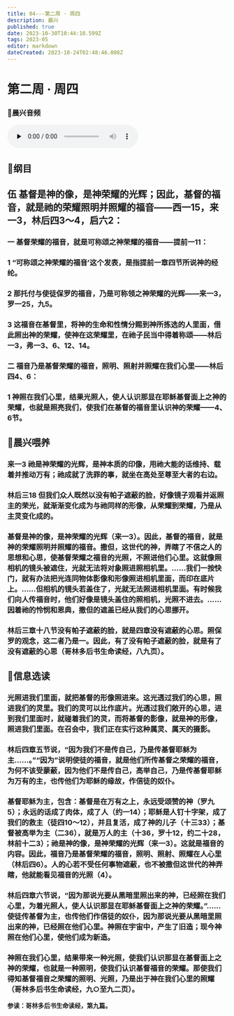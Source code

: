 ```yaml
---
title: 04---第二周 · 周四
description: 晨兴
published: true
date: 2023-10-30T10:44:10.599Z
tags: 2023-05
editor: markdown
dateCreated: 2023-10-24T02:48:46.008Z
---
```


# 第二周 · 周四
### 🎵晨兴音频
<audio id="audio" controls="" preload="none">
      <source id="mp3" src="/2023-05/week2/week2day4.mp3">
</audio>

## 📖纲目

## 伍  基督是神的像，是神荣耀的光辉；因此，基督的福音，就是祂的荣耀照明并照耀的福音——西一15，来一3，林后四3～4，启六2：

### 一  基督荣耀的福音，就是可称颂之神荣耀的福音——提前一11：

### 1  “可称颂之神荣耀的福音’这个发表，是指提前一章四节所说神的经纶。

### 2  那托付与使徒保罗的福音，乃是可称领之神荣耀的光辉——来一3，罗一25，九5。

### 3  这福音在基督里，将神的生命和性情分赐到神所拣选的人里面，借此照出神的荣耀，使神在这荣耀里，在祂子民当中得着称颂——林后一3，弗一3、6、12、14。

### 二 福音乃是基督荣耀的福音，照明、照射并照耀在我们心里——林后四4、6：

### 1  神照在我们心里，结果光照人，使人认识那显在耶稣基督面上之神的荣耀，也就是照亮我们，使我们在基督的福音里认识神的荣耀——4、6节。

## 📖晨兴喂养

### **来一3    祂是神荣耀的光辉，是神本质的印像，用祂大能的话维持、载着并推动万有；祂成就了洗罪的事，就坐在高处至尊至大者的右边。**

### **林后三18    但我们众人既然以没有帕子遮蔽的脸，好像镜子观看并返照主的荣光，就渐渐变化成为与祂同样的形像，从荣耀到荣耀，乃是从主灵变化成的。**

### 基督是神的像，是神荣耀的光辉（来一3）。因此，基督的福音，就是神的荣耀照明并照耀的福音。撒但，这世代的神，弄瞎了不信之人的思想和心思，使基督荣耀之福音的光照，不照进他们心里。这就像照相机的镜头被遮住，光就无法将对象照进照相机里。……我们一按快门，就有办法把光连同物体影像和形像照进相机里面，而印在底片上。……但相机的镜头若盖住了，光就无法照进相机里面。有时候我们向人传福音时，他们好像是镜头盖住的照相机，光照不进去。……因着祂的怜悯和恩典，撒但的遮盖已经从我们的心思挪开。

### 林后三章十八节没有帕子遮蔽的脸，就是四章没有遮蔽的心思。照保罗的观念，这二者乃是一。因此，有了没有帕子遮蔽的脸，就是有了没有遮蔽的心思（哥林多后书生命读经，八九页）。

## 📖信息选读

### 光照进我们里面，就把基督的形像照进来。这光透过我们的心思，照进我们的灵里。我们的灵可以比作底片。光透过我们敞开的心思，进到我们里面时，就碰着我们的灵，而将基督的影像，就是神的形像，照进我们里面。在召会中，我们正在实行这种属灵、属天的摄影。

### 林后四章五节说，“因为我们不是传自己，乃是传基督耶稣为主……。”“因为”说明使徒的福音，就是他们所传基督之荣耀的福音，为何不该受蒙蔽，因为他们不是传自己，高举自己，乃是传基督耶稣为万有的主，也传他们为耶稣的缘故，作信徒的奴仆。

### 基督耶稣为主，包含：基督是在万有之上，永远受颂赞的神（罗九5）；永远的话成了肉体，成了人（约一14）；耶稣是人钉十字架，成了我们的救主（徒四10～12），并且复活，成了神的儿子（十三33）；基督被高举为主（二36），就是万人的主（十36，罗十12，约二十28，林前十二3）；祂是神的像，是神荣耀的光辉（来一3）。这就是福音的内容。因此，福音乃是基督荣耀的福音，照明、照射、照耀在人心里（林后四6）。人的心若不受任何事物遮蔽，也不被撒但这世代的神弄瞎，他就能看见福音的光照（4）。

### 林后四章六节说，“因为那说光要从黑暗里照出来的神，已经照在我们心里，为着光照人，使人认识那显在耶稣基督面上之神的荣耀。”……使徒传基督为主，也传他们作信徒的奴仆，因为那说光要从黑暗里照出来的神，已经照在他们心里。神照在宇宙中，产生了旧造；现今神照在他们心里，使他们成为新造。

### 神照在我们心里，结果带来一种光照，使我们认识那显在基督面上之神的荣耀，也就是一种照明，使我们认识基督福音的荣耀。那使我们得知基督福音之荣耀的照明、光照，乃是出于神在我们心里的照耀（哥林多后书生命读经，九○至九二页）。

**参读：哥林多后书生命读经，第九篇。**
<!-- Google tag (gtag.js) -->
<script async src="https://www.googletagmanager.com/gtag/js?id=G-1P8709Z16T"></script>
<script>
  window.dataLayer = window.dataLayer || [];
  function gtag(){dataLayer.push(arguments);}
  gtag('js', new Date());

  gtag('config', 'G-1P8709Z16T');
</script>
